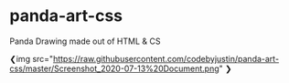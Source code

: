 # panda-art-css
Panda Drawing made out of HTML &amp; CS

❮img src="https://raw.githubusercontent.com/codebyjustin/panda-art-css/master/Screenshot_2020-07-13%20Document.png" ❯
